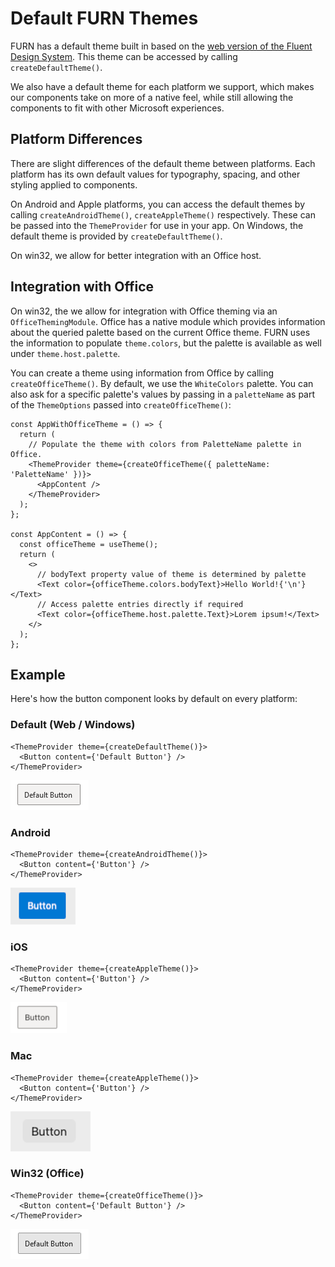 # Default FURN Themes

FURN has a default theme built in based on the [web version of the Fluent Design System](https://developer.microsoft.com/en-us/fluentui#/styles/web). This theme can be accessed by calling `createDefaultTheme()`.

We also have a default theme for each platform we support, which makes our components take on more of a native feel, while still allowing the components to fit with other Microsoft experiences.

## Platform Differences

There are slight differences of the default theme between platforms. Each platform has its own default values for typography, spacing, and other styling applied to components.

On Android and Apple platforms, you can access the default themes by calling `createAndroidTheme()`, `createAppleTheme()` respectively. These can be passed into the `ThemeProvider` for use in your app. On Windows, the default theme is provided by `createDefaultTheme()`.

On win32, we allow for better integration with an Office host.

## Integration with Office

On win32, the we allow for integration with Office theming via an `OfficeThemingModule`. Office has a native module which provides information about the queried palette based on the current Office theme. FURN uses the information to populate `theme.colors`, but the palette is available as well under `theme.host.palette`.

You can create a theme using information from Office by calling `createOfficeTheme()`. By default, we use the `WhiteColors` palette. You can also ask for a specific palette's values by passing in a `paletteName` as part of the `ThemeOptions` passed into `createOfficeTheme()`:

```tsx
const AppWithOfficeTheme = () => {
  return (
    // Populate the theme with colors from PaletteName palette in Office.
    <ThemeProvider theme={createOfficeTheme({ paletteName: 'PaletteName' })}>
      <AppContent />
    </ThemeProvider>
  );
};

const AppContent = () => {
  const officeTheme = useTheme();
  return (
    <>
      // bodyText property value of theme is determined by palette
      <Text color={officeTheme.colors.bodyText}>Hello World!{'\n'}</Text>
      // Access palette entries directly if required
      <Text color={officeTheme.host.palette.Text}>Lorem ipsum!</Text>
    </>
  );
};
```

## Example

Here's how the button component looks by default on every platform:

### Default (Web / Windows)

```tsx
<ThemeProvider theme={createDefaultTheme()}>
  <Button content={'Default Button'} />
</ThemeProvider>
```

![Image of default button with default theme applied in FURN](./assets/default.PNG)

### Android

```tsx
<ThemeProvider theme={createAndroidTheme()}>
  <Button content={'Button'} />
</ThemeProvider>
```

![Image of default button with default Android theme applied in FURN](./assets/android.PNG)

### iOS

```tsx
<ThemeProvider theme={createAppleTheme()}>
  <Button content={'Button'} />
</ThemeProvider>
```

![Image of default button with default Apple theme on iOS applied in FURN](./assets/iOS.PNG)

### Mac

```tsx
<ThemeProvider theme={createAppleTheme()}>
  <Button content={'Button'} />
</ThemeProvider>
```

![Image of default button with default Apple theme on Mac applied in FURN](./assets/macOS.PNG)

### Win32 (Office)

```tsx
<ThemeProvider theme={createOfficeTheme()}>
  <Button content={'Default Button'} />
</ThemeProvider>
```

![Image of default button with Office White Colors theme applied in FURN](./assets/win32.PNG)
